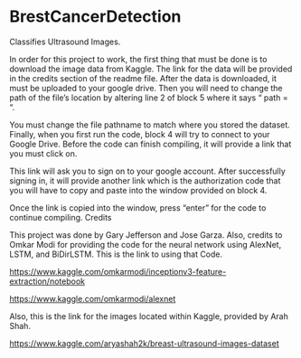 # BrestCancerDetection
Classifies Ultrasound Images.

In order for this project to work, the first thing that must be done is to download the image data from Kaggle. The link for the data will be provided in the credits section of the readme file. After the data is downloaded, it must be uploaded to your google drive. Then you will need to change the path of the file’s location by altering line 2 of block 5 where it says “ path = “.

You must change the file pathname to match where you stored the dataset. Finally, when you first run the code, block 4 will try to connect to your Google Drive. Before the code can finish compiling, it will provide a link that you must click on.

This link will ask you to sign on to your google account. After successfully signing in, it will provide another link which is the authorization code that you will have to copy and paste into the window provided on block 4.

Once the link is copied into the window, press “enter” for the code to continue compiling.
Credits

This project was done by Gary Jefferson and Jose Garza. Also, credits to Omkar Modi for providing the code for the neural network using AlexNet, LSTM, and BiDirLSTM. This is the link to using that Code.

https://www.kaggle.com/omkarmodi/inceptionv3-feature-extraction/notebook

https://www.kaggle.com/omkarmodi/alexnet

Also, this is the link for the images located within Kaggle, provided by Arah Shah.

https://www.kaggle.com/aryashah2k/breast-ultrasound-images-dataset
